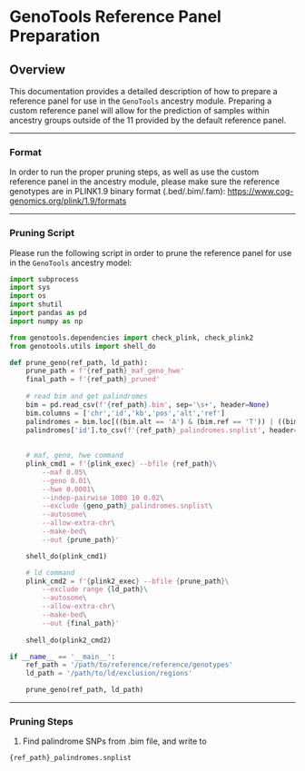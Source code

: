 # GenoTools Reference Panel Preparation

## Overview
This documentation provides a detailed description of how to prepare a reference panel for use in the `GenoTools` ancestry module. Preparing a custom reference panel will allow for the prediction of samples within ancestry groups outside of the 11 provided by the default reference panel.

---

### Format
In order to run the proper pruning steps, as well as use the custom reference panel in the ancestry module, please make sure the reference genotypes are in PLINK1.9 binary format (.bed/.bim/.fam): https://www.cog-genomics.org/plink/1.9/formats

---

### Pruning Script
Please run the following script in order to prune the reference panel for use in the `GenoTools` ancestry model:

```python
import subprocess
import sys
import os
import shutil
import pandas as pd
import numpy as np

from genotools.dependencies import check_plink, check_plink2
from genotools.utils import shell_do

def prune_geno(ref_path, ld_path):
    prune_path = f'{ref_path}_maf_geno_hwe'
    final_path = f'{ref_path}_pruned'
    
    # read bim and get palindromes
    bim = pd.read_csv(f'{ref_path}.bim', sep='\s+', header=None)
    bim.columns = ['chr','id','kb','pos','alt','ref']
    palindromes = bim.loc[((bim.alt == 'A') & (bim.ref == 'T')) | ((bim.alt == 'T') & (bim.ref == 'A')) | ((bim.alt == 'C') & (bim.ref == 'G')) | ((bim.alt == 'G') & (bim.ref == 'C'))]
    palindromes['id'].to_csv(f'{ref_path}_palindromes.snplist', header=False, index=False, sep='\t')
    
        
    # maf, geno, hwe command
    plink_cmd1 = f'{plink_exec} --bfile {ref_path}\
        --maf 0.05\
        --geno 0.01\
        --hwe 0.0001\
        --indep-pairwise 1000 10 0.02\
        --exclude {geno_path}_palindromes.snplist\
        --autosome\
        --allow-extra-chr\
        --make-bed\
        --out {prune_path}'

    shell_do(plink_cmd1)

    # ld command
    plink_cmd2 = f'{plink2_exec} --bfile {prune_path}\
        --exclude range {ld_path}\
        --autosome\
        --allow-extra-chr\
        --make-bed\
        --out {final_path}'
    
    shell_do(plink2_cmd2)

if __name__ == '__main__':
    ref_path = '/path/to/reference/reference/genotypes'
    ld_path = '/path/to/ld/exclusion/regions'

    prune_geno(ref_path, ld_path)
```

---

### Pruning Steps
1. Find palindrome SNPs from .bim file, and write to
```python
{ref_path}_palindromes.snplist
```